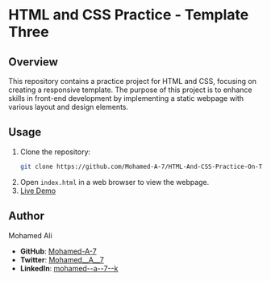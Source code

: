 # HTML and CSS Practice - Template Three

## Overview

This repository contains a practice project for HTML and CSS, focusing on creating a responsive template. The purpose of this project is to enhance skills in front-end development by implementing a static webpage with various layout and design elements.

## Usage

1. Clone the repository:
    ```bash
    git clone https://github.com/Mohamed-A-7/HTML-And-CSS-Practice-On-Template-Three.git
    ```
2. Open `index.html` in a web browser to view the webpage.
3. [Live Demo](https://mohamed-a-7.github.io/HTML-And-CSS-Practice-On-Template-Three/)

## Author

Mohamed Ali

- **GitHub**: [Mohamed-A-7](https://github.com/Mohamed-A-7)
- **Twitter**: [Mohamed__A__7](https://x.com/Mohamed__A__7)
- **LinkedIn**: [mohamed--a--7--k](https://www.linkedin.com/in/mohamed-7-okasha/)